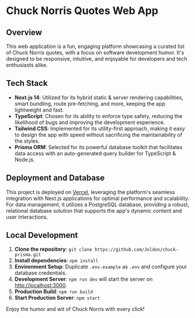# Chuck Norris Quotes Web App

## Overview

This web application is a fun, engaging platform showcasing a curated list of Chuck Norris quotes, with a focus on software development humor. It's designed to be responsive, intuitive, and enjoyable for developers and tech enthusiasts alike.

## Tech Stack

- **Next.js 14**: Utilized for its hybrid static & server rendering capabilities, smart bundling, route pre-fetching, and more, keeping the app lightweight and fast.
- **TypeScript**: Chosen for its ability to enforce type safety, reducing the likelihood of bugs and improving the development experience.
- **Tailwind CSS**: Implemented for its utility-first approach, making it easy to design the app with speed without sacrificing the maintainability of the styles.
- **Prisma ORM**: Selected for its powerful database toolkit that facilitates data access with an auto-generated query builder for TypeScript & Node.js.

## Deployment and Database

This project is deployed on [Vercel](https://vercel.com), leveraging the platform's seamless integration with Next.js applications for optimal performance and scalability. For data management, it utilizes a PostgreSQL database, providing a robust, relational database solution that supports the app's dynamic content and user interactions.

## Local Development

1. **Clone the repository**: `git clone https://github.com/Joldon/chuck-prisma.git`
2. **Install dependencies**: `npm install`
3. **Environment Setup**: Duplicate `.env.example` as `.env` and configure your database credentials.
4. **Development Server**: `npm run dev` will start the server on [http://localhost:3000](http://localhost:3000).
5. **Production Build**: `npm run build`
6. **Start Production Server**: `npm start`

Enjoy the humor and wit of Chuck Norris with every click!
